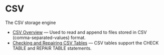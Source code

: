 # CSV

The CSV storage engine

- [CSV Overview](/columns-storage-engines-and-plugins/storage-engines/csv/csv-overview/) — Used to read and append to files stored in CSV (comma-separated-values) format.
- [Checking and Repairing CSV Tables](/columns-storage-engines-and-plugins/storage-engines/csv/checking-and-repairing-csv-tables/) — CSV tables support the CHECK TABLE and REPAIR TABLE statements.
